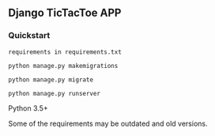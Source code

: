 ## Django TicTacToe APP


### Quickstart

```
requirements in requirements.txt
```
```
python manage.py makemigrations
```
```
python manage.py migrate
```
```
python manage.py runserver
```

Python 3.5+

Some of the requirements may be outdated and old versions.
